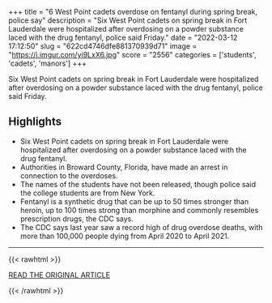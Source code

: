 +++
title = "6 West Point cadets overdose on fentanyl during spring break, police say"
description = "Six West Point cadets on spring break in Fort Lauderdale were hospitalized after overdosing on a powder substance laced with the drug fentanyl, police said Friday."
date = "2022-03-12 17:12:50"
slug = "622cd4746dfe881370939d71"
image = "https://i.imgur.com/yi9LxX6.jpg"
score = "2556"
categories = ['students', 'cadets', 'manors']
+++

Six West Point cadets on spring break in Fort Lauderdale were hospitalized after overdosing on a powder substance laced with the drug fentanyl, police said Friday.

## Highlights

- Six West Point cadets on spring break in Fort Lauderdale were hospitalized after overdosing on a powder substance laced with the drug fentanyl.
- Authorities in Broward County, Florida, have made an arrest in connection to the overdoses.
- The names of the students have not been released, though police said the college students are from New York.
- Fentanyl is a synthetic drug that can be up to 50 times stronger than heroin, up to 100 times strong than morphine and commonly resembles prescription drugs, the CDC says.
- The CDC says last year saw a record high of drug overdose deaths, with more than 100,000 people dying from April 2020 to April 2021.

---

{{< rawhtml >}}
  <p class="article-category">
    <a target="_blank" href="https://www.cnn.com/2022/03/12/us/west-point-cadets-overdose-fentanyl/index.html">READ THE ORIGINAL ARTICLE</a>
  </p>
{{< /rawhtml >}}
